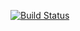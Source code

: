 [![Build Status](https://dev.azure.com/sushant1505/IPTreatmentManagement/_apis/build/status/i-sushant.AuthorizationService?branchName=master)](https://dev.azure.com/sushant1505/IPTreatmentManagement/_build/latest?definitionId=34&branchName=master)

